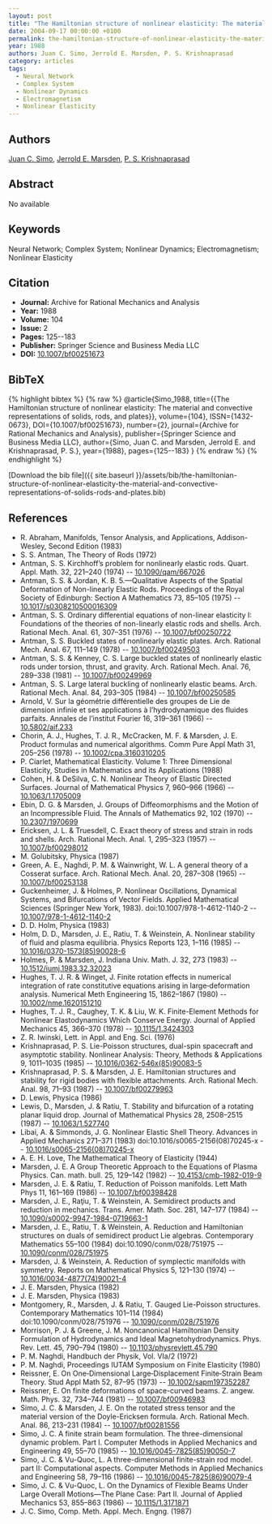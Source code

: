 ```yaml
---
layout: post
title: "The Hamiltonian structure of nonlinear elasticity: The material and convective representations of solids, rods, and plates"
date: 2004-09-17 00:00:00 +0100
permalink: the-hamiltonian-structure-of-nonlinear-elasticity-the-material-and-convective-representations-of-solids-rods-and-plates
year: 1988
authors: Juan C. Simo, Jerrold E. Marsden, P. S. Krishnaprasad
category: articles
tags:
  - Neural Network
  - Complex System
  - Nonlinear Dynamics
  - Electromagnetism
  - Nonlinear Elasticity
---
```

 
## Authors
[Juan C. Simo](authors/juan-c-simo), [Jerrold E. Marsden](authors/jerrold-e-marsden), [P. S. Krishnaprasad](authors/p-s-krishnaprasad)
 
## Abstract
No  available
 
## Keywords
Neural Network; Complex System; Nonlinear Dynamics; Electromagnetism; Nonlinear Elasticity
 
## Citation
- **Journal:** Archive for Rational Mechanics and Analysis
- **Year:** 1988
- **Volume:** 104
- **Issue:** 2
- **Pages:** 125--183
- **Publisher:** Springer Science and Business Media LLC
- **DOI:** [10.1007/bf00251673](https://doi.org/10.1007/bf00251673)
 
## BibTeX
{% highlight bibtex %}
{% raw %}
@article{Simo_1988,
  title={{The Hamiltonian structure of nonlinear elasticity: The material and convective representations of solids, rods, and plates}},
  volume={104},
  ISSN={1432-0673},
  DOI={10.1007/bf00251673},
  number={2},
  journal={Archive for Rational Mechanics and Analysis},
  publisher={Springer Science and Business Media LLC},
  author={Simo, Juan C. and Marsden, Jerrold E. and Krishnaprasad, P. S.},
  year={1988},
  pages={125--183}
}
{% endraw %}
{% endhighlight %}
 
[Download the bib file]({{ site.baseurl }}/assets/bib/the-hamiltonian-structure-of-nonlinear-elasticity-the-material-and-convective-representations-of-solids-rods-and-plates.bib)
 
## References
- R. Abraham, Manifolds, Tensor Analysis, and Applications, Addison-Wesley, Second Edition (1983)
- S. S. Antman, The Theory of Rods (1972)
- Antman, S. S. Kirchhoff’s problem for nonlinearly elastic rods. Quart. Appl. Math. 32, 221–240 (1974) -- [10.1090/qam/667026](https://doi.org/10.1090/qam/667026)
- Antman, S. S. & Jordan, K. B. 5.—Qualitative Aspects of the Spatial Deformation of Non-linearly Elastic Rods. Proceedings of the Royal Society of Edinburgh: Section A Mathematics 73, 85–105 (1975) -- [10.1017/s0308210500016309](https://doi.org/10.1017/s0308210500016309)
- Antman, S. S. Ordinary differential equations of non-linear elasticity I: Foundations of the theories of non-linearly elastic rods and shells. Arch. Rational Mech. Anal. 61, 307–351 (1976) -- [10.1007/bf00250722](https://doi.org/10.1007/bf00250722)
- Antman, S. S. Buckled states of nonlinearly elastic plates. Arch. Rational Mech. Anal. 67, 111–149 (1978) -- [10.1007/bf00249503](https://doi.org/10.1007/bf00249503)
- Antman, S. S. & Kenney, C. S. Large buckled states of nonlinearly elastic rods under torsion, thrust, and gravity. Arch. Rational Mech. Anal. 76, 289–338 (1981) -- [10.1007/bf00249969](https://doi.org/10.1007/bf00249969)
- Antman, S. S. Large lateral buckling of nonlinearly elastic beams. Arch. Rational Mech. Anal. 84, 293–305 (1984) -- [10.1007/bf00250585](https://doi.org/10.1007/bf00250585)
- Arnold, V. Sur la géométrie différentielle des groupes de Lie de dimension infinie et ses applications à l’hydrodynamique des fluides parfaits. Annales de l’institut Fourier 16, 319–361 (1966) -- [10.5802/aif.233](https://doi.org/10.5802/aif.233)
- Chorin, A. J., Hughes, T. J. R., McCracken, M. F. & Marsden, J. E. Product formulas and numerical algorithms. Comm Pure Appl Math 31, 205–256 (1978) -- [10.1002/cpa.3160310205](https://doi.org/10.1002/cpa.3160310205)
- P. Ciarlet, Mathematical Elasticity. Volume 1: Three Dimensional Elasticity, Studies in Mathematics and its Applications (1988)
- Cohen, H. & DeSilva, C. N. Nonlinear Theory of Elastic Directed Surfaces. Journal of Mathematical Physics 7, 960–966 (1966) -- [10.1063/1.1705009](https://doi.org/10.1063/1.1705009)
- Ebin, D. G. & Marsden, J. Groups of Diffeomorphisms and the Motion of an Incompressible Fluid. The Annals of Mathematics 92, 102 (1970) -- [10.2307/1970699](https://doi.org/10.2307/1970699)
- Ericksen, J. L. & Truesdell, C. Exact theory of stress and strain in rods and shells. Arch. Rational Mech. Anal. 1, 295–323 (1957) -- [10.1007/bf00298012](https://doi.org/10.1007/bf00298012)
- M. Golubitsky, Physica (1987)
- Green, A. E., Naghdi, P. M. & Wainwright, W. L. A general theory of a Cosserat surface. Arch. Rational Mech. Anal. 20, 287–308 (1965) -- [10.1007/bf00253138](https://doi.org/10.1007/bf00253138)
- Guckenheimer, J. & Holmes, P. Nonlinear Oscillations, Dynamical Systems, and Bifurcations of Vector Fields. Applied Mathematical Sciences (Springer New York, 1983). doi:10.1007/978-1-4612-1140-2 -- [10.1007/978-1-4612-1140-2](https://doi.org/10.1007/978-1-4612-1140-2)
- D. D. Holm, Physica (1983)
- Holm, D. D., Marsden, J. E., Ratiu, T. & Weinstein, A. Nonlinear stability of fluid and plasma equilibria. Physics Reports 123, 1–116 (1985) -- [10.1016/0370-1573(85)90028-6](https://doi.org/10.1016/0370-1573(85)90028-6)
- Holmes, P. & Marsden, J. Indiana Univ. Math. J. 32, 273 (1983) -- [10.1512/iumj.1983.32.32023](https://doi.org/10.1512/iumj.1983.32.32023)
- Hughes, T. J. R. & Winget, J. Finite rotation effects in numerical integration of rate constitutive equations arising in large‐deformation analysis. Numerical Meth Engineering 15, 1862–1867 (1980) -- [10.1002/nme.1620151210](https://doi.org/10.1002/nme.1620151210)
- Hughes, T. J. R., Caughey, T. K. & Liu, W. K. Finite-Element Methods for Nonlinear Elastodynamics Which Conserve Energy. Journal of Applied Mechanics 45, 366–370 (1978) -- [10.1115/1.3424303](https://doi.org/10.1115/1.3424303)
- Z. R. Iwinski, Lett. in Appl. and Eng. Sci. (1976)
- Krishnaprasad, P. S. Lie-Poisson structures, dual-spin spacecraft and asymptotic stability. Nonlinear Analysis: Theory, Methods &amp; Applications 9, 1011–1035 (1985) -- [10.1016/0362-546x(85)90083-5](https://doi.org/10.1016/0362-546x(85)90083-5)
- Krishnaprasad, P. S. & Marsden, J. E. Hamiltonian structures and stability for rigid bodies with flexible attachments. Arch. Rational Mech. Anal. 98, 71–93 (1987) -- [10.1007/bf00279963](https://doi.org/10.1007/bf00279963)
- D. Lewis, Physica (1986)
- Lewis, D., Marsden, J. & Ratiu, T. Stability and bifurcation of a rotating planar liquid drop. Journal of Mathematical Physics 28, 2508–2515 (1987) -- [10.1063/1.527740](https://doi.org/10.1063/1.527740)
- Libai, A. & Simmonds, J. G. Nonlinear Elastic Shell Theory. Advances in Applied Mechanics 271–371 (1983) doi:10.1016/s0065-2156(08)70245-x -- [10.1016/s0065-2156(08)70245-x](https://doi.org/10.1016/s0065-2156(08)70245-x)
- A. E. H. Love, The Mathematical Theory of Elasticity (1944)
- Marsden, J. E. A Group Theoretic Approach to the Equations of Plasma Physics. Can. math. bull. 25, 129–142 (1982) -- [10.4153/cmb-1982-019-9](https://doi.org/10.4153/cmb-1982-019-9)
- Marsden, J. E. & Ratiu, T. Reduction of Poisson manifolds. Lett Math Phys 11, 161–169 (1986) -- [10.1007/bf00398428](https://doi.org/10.1007/bf00398428)
- Marsden, J. E., Raţiu, T. & Weinstein, A. Semidirect products and reduction in mechanics. Trans. Amer. Math. Soc. 281, 147–177 (1984) -- [10.1090/s0002-9947-1984-0719663-1](https://doi.org/10.1090/s0002-9947-1984-0719663-1)
- Marsden, J. E., Ratiu, T. & Weinstein, A. Reduction and Hamiltonian structures on duals of semidirect product Lie algebras. Contemporary Mathematics 55–100 (1984) doi:10.1090/conm/028/751975 -- [10.1090/conm/028/751975](https://doi.org/10.1090/conm/028/751975)
- Marsden, J. & Weinstein, A. Reduction of symplectic manifolds with symmetry. Reports on Mathematical Physics 5, 121–130 (1974) -- [10.1016/0034-4877(74)90021-4](https://doi.org/10.1016/0034-4877(74)90021-4)
- J. E. Marsden, Physica (1982)
- J. E. Marsden, Physica (1983)
- Montgomery, R., Marsden, J. & Ratiu, T. Gauged Lie-Poisson structures. Contemporary Mathematics 101–114 (1984) doi:10.1090/conm/028/751976 -- [10.1090/conm/028/751976](https://doi.org/10.1090/conm/028/751976)
- Morrison, P. J. & Greene, J. M. Noncanonical Hamiltonian Density Formulation of Hydrodynamics and Ideal Magnetohydrodynamics. Phys. Rev. Lett. 45, 790–794 (1980) -- [10.1103/physrevlett.45.790](https://doi.org/10.1103/physrevlett.45.790)
- P. M. Naghdi, Handbuch der Physik, Vol. VIa/2 (1972)
- P. M. Naghdi, Proceedings IUTAM Symposium on Finite Elasticity (1980)
- Reissner, E. On One‐Dimensional Large‐Displacement Finite‐Strain Beam Theory. Stud Appl Math 52, 87–95 (1973) -- [10.1002/sapm197352287](https://doi.org/10.1002/sapm197352287)
- Reissner, E. On finite deformations of space-curved beams. Z. angew. Math. Phys. 32, 734–744 (1981) -- [10.1007/bf00946983](https://doi.org/10.1007/bf00946983)
- Simo, J. C. & Marsden, J. E. On the rotated stress tensor and the material version of the Doyle-Ericksen formula. Arch. Rational Mech. Anal. 86, 213–231 (1984) -- [10.1007/bf00281556](https://doi.org/10.1007/bf00281556)
- Simo, J. C. A finite strain beam formulation. The three-dimensional dynamic problem. Part I. Computer Methods in Applied Mechanics and Engineering 49, 55–70 (1985) -- [10.1016/0045-7825(85)90050-7](https://doi.org/10.1016/0045-7825(85)90050-7)
- Simo, J. C. & Vu-Quoc, L. A three-dimensional finite-strain rod model. part II: Computational aspects. Computer Methods in Applied Mechanics and Engineering 58, 79–116 (1986) -- [10.1016/0045-7825(86)90079-4](https://doi.org/10.1016/0045-7825(86)90079-4)
- Simo, J. C. & Vu-Quoc, L. On the Dynamics of Flexible Beams Under Large Overall Motions—The Plane Case: Part II. Journal of Applied Mechanics 53, 855–863 (1986) -- [10.1115/1.3171871](https://doi.org/10.1115/1.3171871)
- J. C. Simo, Comp. Meth. Appl. Mech. Engng. (1987)

